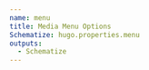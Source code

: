 ```yaml
---
name: menu
title: Media Menu Options
Schematize: hugo.properties.menu
outputs:
  - Schematize
---
```

